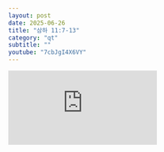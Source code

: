 ```yaml
---
layout: post
date: 2025-06-26
title: "삼하 11:7-13"
category: "qt"
subtitle: ""
youtube: "7cbJgI4X6VY"
---
```


<div class="youtube margin-large">
    <iframe src="https://www.youtube.com/embed/7cbJgI4X6VY" title="YouTube video player" frameborder="0" allow="accelerometer; autoplay; clipboard-write; encrypted-media; gyroscope; picture-in-picture; web-share" allowfullscreen></iframe>
</div>

